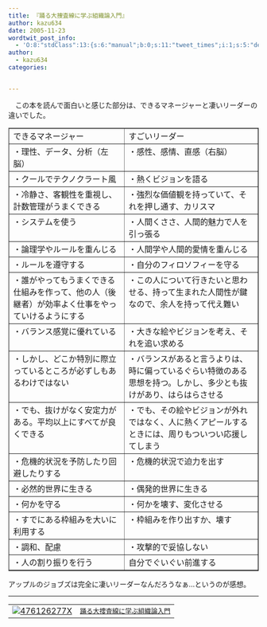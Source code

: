 ```yaml
---
title: 『踊る大捜査線に学ぶ組織論入門』
author: kazu634
date: 2005-11-23
wordtwit_post_info:
  - 'O:8:"stdClass":13:{s:6:"manual";b:0;s:11:"tweet_times";i:1;s:5:"delay";i:0;s:7:"enabled";i:1;s:10:"separation";s:2:"60";s:7:"version";s:3:"3.7";s:14:"tweet_template";b:0;s:6:"status";i:2;s:6:"result";a:0:{}s:13:"tweet_counter";i:2;s:13:"tweet_log_ids";a:1:{i:0;i:2201;}s:9:"hash_tags";a:0:{}s:8:"accounts";a:1:{i:0;s:7:"kazu634";}}'
author:
  - kazu634
categories:


---
```

<div class="section">
<p>
    　この本を読んで面白いと感じた部分は、できるマネージャーと凄いリーダーの違いでした。
</p>
  
<p>
<center>
</center>
</p>
  
<table cellspacing="0" cellpadding="2" border="1">
<tr valign="top">
<td>
        できるマネージャー
</td>
      
<td>
        すごいリーダー
</td>
</tr>
    
<tr valign="top">
<td>
        ・理性、データ、分析（左脳）
</td>
      
<td>
        ・感性、感情、直感（右脳）
</td>
</tr>
    
<tr valign="top">
<td>
        ・クールでテクノクラート風
</td>
      
<td>
        ・熱くビジョンを語る
</td>
</tr>
    
<tr valign="top">
<td>
        ・冷静さ、客観性を重視し、計数管理がうまくできる
</td>
      
<td>
        ・強烈な価値観を持っていて、それを押し通す、カリスマ
</td>
</tr>
    
<tr valign="top">
<td>
        ・システムを使う
</td>
      
<td>
        ・人間くささ、人間的魅力で人を引っ張る
</td>
</tr>
    
<tr valign="top">
<td>
        ・論理学やルールを重んじる
</td>
      
<td>
        ・人間学や人間的愛情を重んじる
</td>
</tr>
    
<tr valign="top">
<td>
        ・ルールを遵守する
</td>
      
<td>
        ・自分のフィロソフィーを守る
</td>
</tr>
    
<tr valign="top">
<td>
        ・誰がやってもうまくできる仕組みを作って、他の人（後継者）が効率よく仕事をやっていけるようにする
</td>
      
<td>
        ・この人について行きたいと思わせる、持って生まれた人間性が鍵なので、余人を持って代え難い
</td>
</tr>
    
<tr valign="top">
<td>
        ・バランス感覚に優れている
</td>
      
<td>
        ・大きな絵やビジョンを考え、それを追い求める
</td>
</tr>
    
<tr valign="top">
<td>
        ・しかし、どこか特別に際立っているところが必ずしもあるわけではない
</td>
      
<td>
        ・バランスがあると言うよりは、時に偏っているぐらい特徴のある思想を持つ。しかし、多少とも抜けがあり、はらはらさせる
</td>
</tr>
    
<tr valign="top">
<td>
        ・でも、抜けがなく安定力がある。平均以上にすべてが良くできる
</td>
      
<td>
        ・でも、その絵やビジョンが外れではなく、人に熱くアピールするときには、周りもついつい応援してしまう
</td>
</tr>
    
<tr valign="top">
<td>
        ・危機的状況を予防したり回避したりする
</td>
      
<td>
        ・危機的状況で迫力を出す
</td>
</tr>
    
<tr valign="top">
<td>
        ・必然的世界に生きる
</td>
      
<td>
        ・偶発的世界に生きる
</td>
</tr>
    
<tr valign="top">
<td>
        ・何かを守る
</td>
      
<td>
        ・何かを壊す、変化させる
</td>
</tr>
    
<tr valign="top">
<td>
        ・すでにある枠組みを大いに利用する
</td>
      
<td>
        ・枠組みを作り出すか、壊す
</td>
</tr>
    
<tr valign="top">
<td>
        ・調和、配慮
</td>
      
<td>
        ・攻撃的で妥協しない
</td>
</tr>
    
<tr valign="top">
<td>
        ・人の割り振りを行う
</td>
      
<td>
        自分でぐいぐい前進する
</td>
</tr>
</table></p> 
  
<p>
    アップルのジョブズは完全に凄いリーダーなんだろうなぁ…というのが感想。
</p>
  
<hr />
  
<p>
<table cellpadding="5" border="0">
<tr>
<td valign="top">
<a href="https://www.amazon.co.jp/exec/obidos/ASIN/476126277X/goodpic-22/ref=nosim/" onclick="__gaTracker('send', 'event', 'outbound-article', 'https://www.amazon.co.jp/exec/obidos/ASIN/476126277X/goodpic-22/ref=nosim/', '');" target="_blank"><img alt="476126277X" src="http://images.amazon.com/images/P/476126277X.01._SCMZZZZZZZ_.jpg" border="0" /></a>
</td>
        
<td valign="top">
<font size="-1"><a href="https://www.amazon.co.jp/exec/obidos/ASIN/476126277X/goodpic-22/ref=nosim/" onclick="__gaTracker('send', 'event', 'outbound-article', 'https://www.amazon.co.jp/exec/obidos/ASIN/476126277X/goodpic-22/ref=nosim/', '踊る大捜査線に学ぶ組織論入門');" target="_blank">踊る大捜査線に学ぶ組織論入門</a></font>
</td>
</tr>
</table></div>
